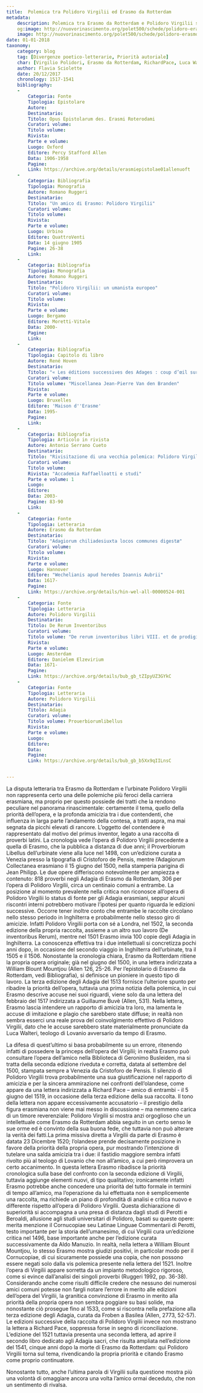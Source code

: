 ```yaml
---
title:  Polemica tra Polidoro Virgilii ed Erasmo da Rotterdam 
metadata:
	description: Polemica tra Erasmo da Rotterdam e Polidoro Virgilii sulla priorità degli Adagia,raccolta di proverbi latini.
	og:image: http://nuovorinascimento.org/polet500/schede/polidoro-erasmo/banner-fb.jpg
	image: http://nuovorinascimento.org/polet500/schede/polidoro-erasmo/banner-fb.jpg
date: 01-01-2018
taxonomy:
	category: blog
    tag: [Divergenze poetico-letterarie, Priorità autoriale]
    char: [Virgilio Polidori, Erasmo da Rotterdam, RichardPace, Luca Walteri,William Blount Mountjou]
    author: Flavia Sciolette
    date: 20/12/2017
    chronology: 1517-1541
    bibliography:
	-
	    Categoria: Fonte
	    Tipologia: Epistolare
	    Autore: 
	    Destinatario: 
	    Titolo: Opus Epistolarum des. Erasmi Roterodami
	    Curatori volume: 
	    Titolo volume: 
	    Rivista: 
	    Parte e volume: 
	    Luogo: Oxford
	    Editore: Percy Stafford Allen
	    Data: 1906-1958
	    Pagine: 
	    Link: https://archive.org/details/erasmiepistolae01allenuoft
	-
	    Categoria: Bibliografia
	    Tipologia: Monografia
	    Autore: Romano Ruggeri
	    Destinatario: 
	    Titolo: "Un amico di Erasmo: Polidoro Virgilii"
	    Curatori volume: 
	    Titolo volume: 
	    Rivista: 
	    Parte e volume: 
	    Luogo: Urbino
	    Editore: QuattroVenti
	    Data: 14 giugno 1905
	    Pagine: 26-38
	    Link: 
	-
	    Categoria: Bibliografia
	    Tipologia: Monografia
	    Autore: Romano Ruggeri
	    Destinatario: 
	    Titolo: "Polidoro Virgilii: un umanista europeo"
	    Curatori volume: 
	    Titolo volume: 
	    Rivista: 
	    Parte e volume: 
	    Luogo: Bergamo
	    Editore: Moretti-Vitale
	    Data: 2000-
	    Pagine: 
	    Link: 
	-
	    Categoria: Bibliografia
	    Tipologia: Capitolo di libro
	    Autore: René Hoven
	    Destinatario: 
	    Titolo: "« Les éditions successives des Adages : coup d’œil sur les sources et les méthodes de travail d’Érasme"
	    Curatori volume: 
	    Titolo volume: "Miscellanea Jean-Pierre Van den Branden"
	    Rivista: 
	    Parte e volume: 
	    Luogo: Bruxelles
	    Editore: 'Maison d''Erasme'
	    Data: 1995-
	    Pagine: 
	    Link: 
	-
	    Categoria: Bibliografia
	    Tipologia: Articolo in rivista
	    Autore: Antonio Serrano Cueto
	    Destinatario: 
	    Titolo: "Rivisitazione di una vecchia polemica: Polidoro Virgilio ed Erasmo da Rotterdam sul primato degli Adagia "
	    Curatori volume: 
	    Titolo volume: 
	    Rivista: "Accademia Raffaelloatti e studi"
	    Parte e volume: 1
	    Luogo: 
	    Editore: 
	    Data: 2003-
	    Pagine: 83-90
	    Link: 
	-
	    Categoria: Fonte
	    Tipologia: Letteraria
	    Autore: Erasmo da Rotterdam
	    Destinatario: 
	    Titolo: "Adagiorum chiliadesiuxta locos communes digestæ"
	    Curatori volume: 
	    Titolo volume: 
	    Rivista: 
	    Parte e volume: 
	    Luogo: Hannover
	    Editore: "Wechelianis apud heredes Ioannis Aubrii"
	    Data: 1617-
	    Pagine: 
	    Link: https://archive.org/details/hin-wel-all-00000524-001
	-
	    Categoria: Fonte
	    Tipologia: Letteraria
	    Autore: Polidoro Virgilii
	    Destinatario: 
	    Titolo: De Rerum Inventoribus
	    Curatori volume: 
	    Titolo volume: "De rerum inventoribus libri VIII. et de prodigiis libri III. Cum indicibus locupletissimis"
	    Rivista: 
	    Parte e volume: 
	    Luogo: Amsterdam
	    Editore: Danielem Elzevirium
	    Data: 1671-
	    Pagine: 
	    Link: https://archive.org/details/bub_gb_tZIpyUZ3GYkC
	-
	    Categoria: Fonte
	    Tipologia: Letteraria
	    Autore: Polidoro Virgilii
	    Destinatario: 
	    Titolo: Adagia 
	    Curatori volume: 
	    Titolo volume: Prouerbiorumlibellus
	    Rivista: 
	    Parte e volume: 
	    Luogo: 
	    Editore: 
	    Data: 
	    Pagine: 
	    Link: https://archive.org/details/bub_gb_b5Xx9qIILnsC


---
```


La disputa letteraria tra Erasmo da Rotterdam e l’urbinate Polidoro Virgilii non rappresenta certo una delle polemiche più feroci della carriera erasmiana, ma proprio per questo possiede dei tratti che la rendono peculiare nel panorama rinascimentale: certamente il tema, quello della priorità dell’opera, e la profonda amicizia tra i due contendenti, che influenza in larga parte l’andamento della contesa, a tratti aspra, ma mai segnata da picchi elevati di rancore. L’oggetto del contendere è rappresentato dal motivo del primus inventor, legato a una raccolta di proverbi latini. La cronologia vede l’opera di Polidoro Virgilii precedente a quella di Erasmo, che la pubblica a distanza di due anni; il Proverbiorum Libellus dell’urbinate viene alla luce nel 1498, con un’edizione curata a Venezia presso la tipografia di Cristoforo de Pensis, mentre l’Adagiorum Collectanea erasmiano il 15 giugno del 1500, nella stamperia parigina di Jean Philipp. Le due opere differiscono notevolmente per ampiezza e contenuto: 818 proverbi negli Adagia di Erasmo da Rotterdam, 306 per l’opera di Polidoro Virgilii, circa un centinaio comuni a entrambe. La posizione al momento prevalente nella critica non riconosce all’opera di Polidoro Virgilii lo status di fonte per gli Adagia erasmiani, seppur alcuni riscontri interni potrebbero motivare l’ipotesi per quanto riguarda le edizioni successive. Occorre tener inoltre conto che entrambe le raccolte circolano nello stesso periodo in Inghilterra e probabilmente nello stesso giro di amicizie. Infatti Polidoro Virgilii porta con sé a Londra, nel 1502, la seconda edizione della propria raccolta, assieme a un altro suo lavoro (De inventoribus Rerum), mentre nel 1501 Erasmo invia 100 copie degli Adagia in Inghilterra. La conoscenza effettiva tra i due intellettuali si concretizza pochi anni dopo, in occasione del secondo viaggio in Inghilterra dell’urbinate, tra il 1505 e il 1506. Nonostante la cronologia chiara, Erasmo da Rotterdam ritiene la propria opera originale; già nel giugno del 1500, in una lettera indirizzata a William Blount Mountjou (Allen 126, 25-26. Per l’epistolario di Erasmo da Rotterdam, vedi Bibliografia), si definisce un pioniere in questo tipo di lavoro. La terza edizione degli Adagia del 1513 fornisce l’ulteriore spunto per ribadire la priorità dell’opera, tuttavia una prima notizia della polemica, in cui Erasmo descrive accuse nei suoi riguardi, viene solo da una lettera del febbraio del 1517 indirizzata a Guillaume Buvè (Allen, 531). Nella lettera, Erasmo lascia intendere un rapporto di amicizia tra loro, ma lamenta le accuse di imitazione e plagio che sarebbero state diffuse; in realtà non sembra esserci una reale prova del coinvolgimento effettivo di Polidoro Virgilii, dato che le accuse sarebbero state materialmente pronunciate da Luca Walteri, teologo di Lovanio avversario da tempo di Erasmo. 

La difesa di quest’ultimo si basa probabilmente su un errore, ritenendo infatti di possedere la princeps dell’opera del Virgilii; in realtà Erasmo può consultare l’opera dell’amico nella Biblioteca di Geronimo Busleiden, ma si tratta della seconda edizione riveduta e corretta, datata al settembre del 1500, stampata sempre a Venezia da Cristoforo de Pensis. Il silenzio di Polidoro Virgilii trova probabilmente una sua giustificazione nel rapporto di amicizia e per la sincera ammirazione nei confronti dell’olandese, come appare da una lettera indirizzata a Richard Pace – amico di entrambi - il 5 giugno del 1519, in occasione della terza edizione della sua raccolta. Il tono della lettera non appare eccessivamente accusatorio – il prestigio della figura erasmiana non viene mai messo in discussione – ma nemmeno carica di un timore reverenziale: Polidoro Virgilii si mostra anzi orgoglioso che un intellettuale come Erasmo da Rotterdam abbia seguito in un certo senso le sue orme ed è convinto della sua buona fede, che tuttavia non può alterare la verità dei fatti.La prima missiva diretta a Virgilii da parte di Erasmo è datata 23 Dicembre 1520; l’olandese prende decisamente posizione in favore della priorità della propria opera, pur mostrando l’intenzione di tutelare una salda amicizia tra i due: il fastidio maggiore sembra infatti rivolto più al teologo di Lovanio che non all’amico, a cui però rimprovera un certo accanimento. In questa lettera Erasmo ribadisce la priorità cronologica sulla base del confronto con la seconda edizione di Virgilii, tuttavia aggiunge elementi nuovi, di tipo qualitativo; ironicamente infatti Erasmo potrebbe anche concedere una priorità del tutto formale in termini di tempo all’amico, ma l’operazione da lui effettuata non è semplicemente una raccolta, ma richiede un piano di profondità di analisi e critica nuovo e differente rispetto all’opera di Polidoro Virgilii. Questa dichiarazione di superiorità si accompagna a una presa di distanza dagli studi di Perotti e Beroaldi, allusione agli studi universitari di Polidoro, basati su queste opere: merita menzione il Cornucopiae seu Latinae Linguae Commentarii di Perotti, testo importante per la storia dell’umanesimo, di cui Virgilii cura un’edizione critica nel 1496, base importante anche per l’edizione curata successivamente da Aldo Manuzio. In realtà, nella lettera a William Blount Mountjou, lo stesso Erasmo mostra giudizi positivi, in particolar modo per il Cornucopiae, di cui sicuramente possiede una copia, che non possono essere negati solo dalla vis polemica presente nella lettera del 1521. Inoltre l’opera di Virgilii appare sorretta da un impianto metodologico rigoroso, come si evince dall’analisi dei singoli proverbi (Ruggeri 1992, pp. 36-38). Considerando anche come risulti difficile credere che nessuno dei numerosi amici comuni potesse non fargli notare l’errore in merito alle edizioni dell’opera del Virgilii, la granitica convinzione di Erasmo in merito alla priorità della propria opera non sembra poggiare su basi solide, ma nonostante ciò prosegue fino al 1533, come si riscontra nella prefazione alla terza edizione degli Adagia, curata da Froben a Basilea (Allen, 2773, 52-57). Le edizioni successive della raccolta di Polidoro Virgilii invece non mostrano la lettera a Richard Pace, soppressa forse in segno di riconciliazione. L’edizione del 1521 tuttavia presenta una seconda lettera, ad aprire il secondo libro dedicato agli Adagia sacri, che risulta ampliata nell’edizione del 1541, cinque anni dopo la morte di Erasmo da Rotterdam: qui Polidoro Virgilii torna sul tema, rivendicando la propria priorità e citando Erasmo come proprio continuatore. 

Nonostante tutto, anche l’ultima parola di Virgilii sulla questione mostra più una volontà di omaggiare ancora una volta l’amico ormai deceduto, che non un sentimento di rivalsa.
